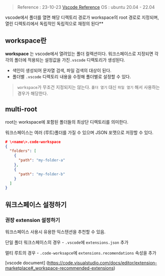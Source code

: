 
> Reference : 23-10-23 [Vscode  Reference](https://code.visualstudio.com/docs/editor/workspaces#_workspace-settings)
> OS : ubuntu 20.04 - 22.04

vscode에서 폴더를 열면 해당 디렉토리 경로가 workspace의 root 경로로 지정되며, 열린 디렉토리에서 독립적인 독립적으로 재정의 된다**

## workspace란

**workspace** 는 vscode에서 열려있는 폴더 컬렉션이다.
워크스페이스로 지정되면 각각의 폴더에 적용되는 설정값을 가진`.vscode`  디렉토리가 생성된다.

- 색인이 생성되어 문자열 검색, 파일 검색의 대상이 된다.
- 폴더별 `.vscode` 디렉토리 내용을 수정해 폴더별로 설정할 수 있다.

> `workspace`가 무조건 지정되지는 않는다. `폴더 열기` 대신 `파일 열기` 해서 사용하는 경우가 해당한다.


## multi-root

root는 workspace에 포함된 폴더들의 최상단 디렉토리를 의미한다.

워크스페이스는 여러 (루트)폴더를 가질 수 있으며 JSON 포맷으로 저장할 수 있다.

```json
# \<name\>.code-workspace
{
  "folders": [
    {
      "path": "my-folder-a"
    },
    {
      "path": "my-folder-b"
    }
  ]
}
```



## 워크스페이스 설정하기


### 권장 extension 설정하기

워크스페이스 사용시 유용한 익스텐션을 추천할 수 있음.

단일 폴더 워크스페이스의 경우 - `.vscode`에 `extensions.json` 추가

멀티 루트의 경우 - `.code-worksapce`에 `extensions.recomendations` 속성을 추가

[vscode document] (https://code.visualstudio.com/docs/editor/extension-marketplace#_workspace-recommended-extensions)
